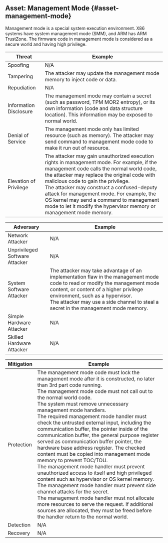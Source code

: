<!--- @file
  asset_flash_content.md for appendix_threat_model_for_edk_ii for EDK II Secure Coding Guide

  Copyright (c) 2019, Intel Corporation. All rights reserved.<BR>

  Redistribution and use in source (original document form) and 'compiled'
  forms (converted to PDF, epub, HTML and other formats) with or without
  modification, are permitted provided that the following conditions are met:

  1) Redistributions of source code (original document form) must retain the
     above copyright notice, this list of conditions and the following
     disclaimer as the first lines of this file unmodified.

  2) Redistributions in compiled form (transformed to other DTDs, converted to
     PDF, epub, HTML and other formats) must reproduce the above copyright
     notice, this list of conditions and the following disclaimer in the
     documentation and/or other materials provided with the distribution.

  THIS DOCUMENTATION IS PROVIDED BY TIANOCORE PROJECT "AS IS" AND ANY EXPRESS OR
  IMPLIED WARRANTIES, INCLUDING, BUT NOT LIMITED TO, THE IMPLIED WARRANTIES OF
  MERCHANTABILITY AND FITNESS FOR A PARTICULAR PURPOSE ARE DISCLAIMED. IN NO
  EVENT SHALL TIANOCORE PROJECT  BE LIABLE FOR ANY DIRECT, INDIRECT, INCIDENTAL,
  SPECIAL, EXEMPLARY, OR CONSEQUENTIAL DAMAGES (INCLUDING, BUT NOT LIMITED TO,
  PROCUREMENT OF SUBSTITUTE GOODS OR SERVICES; LOSS OF USE, DATA, OR PROFITS;
  OR BUSINESS INTERRUPTION) HOWEVER CAUSED AND ON ANY THEORY OF LIABILITY,
  WHETHER IN CONTRACT, STRICT LIABILITY, OR TORT (INCLUDING NEGLIGENCE OR
  OTHERWISE) ARISING IN ANY WAY OUT OF THE USE OF THIS DOCUMENTATION, EVEN IF
  ADVISED OF THE POSSIBILITY OF SUCH DAMAGE.

-->

## Asset: Management Mode {#asset-management-mode}

Management mode is a special system execution environment. X86 systems have system management mode (SMM), and ARM has ARM TrustZone. The firmware code in management mode is considered as a secure world and having high privilege.

| Threat | Example |
| --- | --- |
| Spoofing | N/A |
| Tampering | The attacker may update the management mode memory to inject code or data. |
| Repudiation | N/A |
| Information Disclosure | The management mode may contain a secret (such as password, TPM MOR2 entropy), or its own information (code and data structure location). This information may be exposed to normal world. |
| Denial of Service | The management mode only has limited resource (such as memory). The attacker may send command to management mode code to make it run out of resource. |
| Elevation of Privilege | The attacker may gain unauthorized execution rights in management mode. For example, if the management code calls the normal world code, the attacker may replace the original code with malicious code to gain the privilege.<BR>The attacker may construct a confused-deputy attack for management mode. For example, the OS kernel may send a command to management mode to let it modify the hypervisor memory or management mode memory. |

| Adversary | Example |
| --- | --- |
| Network Attacker | N/A |
| Unprivileged Software Attacker | N/A |
| System Software Attacker | The attacker may take advantage of an implementation flaw in the management mode code to read or modify the management mode content, or content of a higher privilege environment, such as a hypervisor.<BR>The attacker may use a side channel to steal a secret in the management mode memory. |
| Simple Hardware Attacker | N/A |
| Skilled Hardware Attacker | N/A |

| Mitigation | Example |
| --- | --- |
| Protection | The management mode code must lock the management mode after it is constructed, no later than 3rd part code running.<BR>The management mode code must not call out to the normal world code.<BR>The system must remove unnecessary management mode handlers.<BR>The required management mode handler must check the untrusted external input, including the communication buffer, the pointer inside of the communication buffer, the general purpose register served as communication buffer pointer, the hardware base address register. The checked content must be copied into management mode memory to prevent TOC/TOU.<BR>The management mode handler must prevent unauthorized access to itself and high privileged content such as hypervisor or OS kernel memory.<BR>The management mode handler must prevent side channel attacks for the secret.<BR>The management mode handler must not allocate more resources to serve the request. If additional sources are allocated, they must be freed before the handler return to the normal world. |
| Detection | N/A |
| Recovery | N/A |
